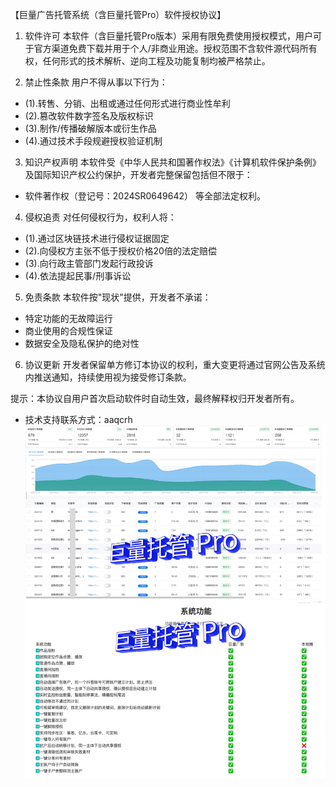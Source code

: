 【巨量广告托管系统（含巨量托管Pro）软件授权协议】

1. 软件许可
本软件（含巨量托管Pro版本）采用有限免费使用授权模式，用户可于官方渠道免费下载并用于个人/非商业用途。授权范围不含软件源代码所有权，任何形式的技术解析、逆向工程及功能复制均被严格禁止。

2. 禁止性条款
用户不得从事以下行为：
- (1).转售、分销、出租或通过任何形式进行商业性牟利
- (2).篡改软件数字签名及版权标识
- (3).制作/传播破解版本或衍生作品
- (4).通过技术手段规避授权验证机制

3. 知识产权声明
本软件受《中华人民共和国著作权法》《计算机软件保护条例》及国际知识产权公约保护，开发者完整保留包括但不限于：
- 软件著作权（登记号：2024SR0649642）
等全部法定权利。

4. 侵权追责
对任何侵权行为，权利人将：
- (1).通过区块链技术进行侵权证据固定
- (2).向侵权方主张不低于授权价格20倍的法定赔偿
- (3).向行政主管部门发起行政投诉
- (4).依法提起民事/刑事诉讼

5. 免责条款
本软件按"现状"提供，开发者不承诺：
- 特定功能的无故障运行
- 商业使用的合规性保证
- 数据安全及隐私保护的绝对性

6. 协议更新
开发者保留单方修订本协议的权利，重大变更将通过官网公告及系统内推送通知，持续使用视为接受修订条款。

提示：本协议自用户首次启动软件时自动生效，最终解释权归开发者所有。
- 技术支持联系方式：aaqcrh
![巨量托管Pro](巨量托管Pro.jpg)